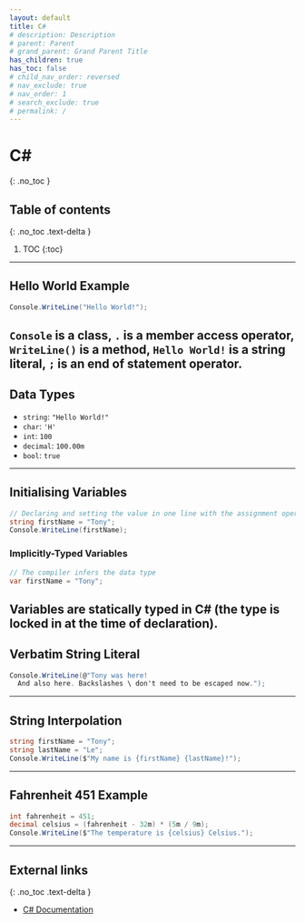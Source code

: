 ```yaml
---
layout: default
title: C#
# description: Description
# parent: Parent
# grand_parent: Grand Parent Title
has_children: true
has_toc: false
# child_nav_order: reversed
# nav_exclude: true
# nav_order: 1
# search_exclude: true
# permalink: /
---
```


# C#
{: .no_toc }

## Table of contents
{: .no_toc .text-delta }

1. TOC
{:toc}

---

## Hello World Example

```c#
Console.WriteLine("Hello World!");
```

`Console` is a class, `.` is a member access operator, `WriteLine()` is a method, `Hello World!` is a string literal, `;` is an end of statement operator.
---

## Data Types

- `string`: `"Hello World!"`
- `char`: `'H'`
- `int`: `100` 
- `decimal`: `100.00m`
- `bool`: `true`
---

## Initialising Variables

```c#
// Declaring and setting the value in one line with the assignment operator "="
string firstName = "Tony";
Console.WriteLine(firstName);
```

### Implicitly-Typed Variables

```c#
// The compiler infers the data type
var firstName = "Tony";
```

Variables are statically typed in C# (the type is locked in at the time of declaration).
---

## Verbatim String Literal

```c#
Console.WriteLine(@"Tony was here!
  And also here. Backslashes \ don't need to be escaped now.");
```
---

## String Interpolation

```c#
string firstName = "Tony";
string lastName = "Le";
Console.WriteLine($"My name is {firstName} {lastName}!");
```
---

## Fahrenheit 451 Example

```c#
int fahrenheit = 451;
decimal celsius = (fahrenheit - 32m) * (5m / 9m);
Console.WriteLine($"The temperature is {celsius} Celsius.");
```
---

## External links
{: .no_toc .text-delta }

- [C# Documentation](https://learn.microsoft.com/en-us/dotnet/csharp/)
